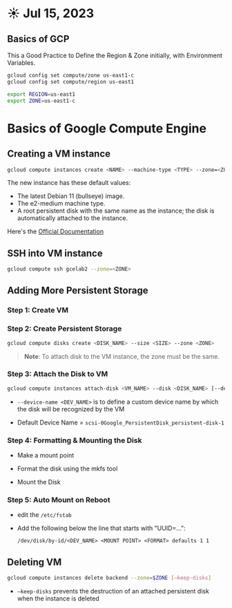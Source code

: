 # ☀️ Jul 15, 2023

## Basics of GCP

This a Good Practice to Define the Region & Zone initially, with Environment Variables.

``` bash
gcloud config set compute/zone us-east1-c
gcloud config set compute/region us-east1
```

``` bash
export REGION=us-east1
export ZONE=us-east1-c
```


# Basics of Google Compute Engine

## Creating a VM instance

``` bash
gcloud compute instances create <NAME> --machine-type <TYPE> --zone=<ZONE>
```

The new instance has these default values:

- The latest Debian 11 (bullseye) image.
- The e2-medium machine type.
- A root persistent disk with the same name as the instance; the disk is automatically attached to the instance.

Here's the [Official Documentation](https://cloud.google.com/compute/docs/instances/creating-instance-with-custom-machine-type#gcloud)


## SSH into VM instance
``` bash
gcloud compute ssh gcelab2 --zone=<ZONE>
```


## Adding More Persistent Storage 

### Step 1: Create VM

### Step 2: Create Persistent Storage

``` bash
gcloud compute disks create <DISK_NAME> --size <SIZE> --zone <ZONE>
```

> **Note**: To attach disk to the VM instance, the zone must be the same. 

### Step 3: Attach the Disk to VM

``` bash
gcloud compute instances attach-disk <VM_NAME> --disk <DISK_NAME> [--device-name <DEV_NAME>] --zone $ZONE
```

- `--device-name <DEV_NAME>` is to define a custom device name by which the disk will be recognized by the VM

- Default Device Name = `scsi-0Google_PersistentDisk_persistent-disk-1`

### Step 4: Formatting & Mounting the Disk

- Make a mount point

- Format the disk using the mkfs tool

- Mount the Disk


### Step 5: Auto Mount on Reboot

- edit the `/etc/fstab`

- Add the following below the line that starts with "UUID=...":

    ```
    /dev/disk/by-id/<DEV_NAME> <MOUNT POINT> <FORMAT> defaults 1 1
    ```

## Deleting VM

``` bash
gcloud compute instances delete backend --zone=$ZONE [–keep-disks]
```

- `–keep-disks` prevents the destruction of an attached persistent disk when the instance is deleted
